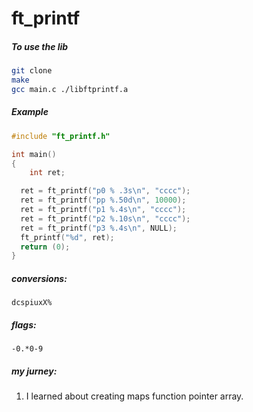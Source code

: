 # ft_printf

##### To use the lib

```sh
git clone
make
gcc main.c ./libftprintf.a
```

##### Example
```C
#include "ft_printf.h"

int	main()
{
	int	ret;

  ret =	ft_printf("p0 % .3s\n", "cccc");
  ret =	ft_printf("pp %.50d\n", 10000);
  ret =	ft_printf("p1 %.4s\n", "cccc");
  ret =	ft_printf("p2 %.10s\n", "cccc");
  ret =	ft_printf("p3 %.4s\n", NULL);
  ft_printf("%d", ret);
  return (0);
}
```

##### conversions:

`dcspiuxX%`

##### flags:

`-0.*0-9`

##### my jurney:
1. I learned about creating maps function pointer array.
